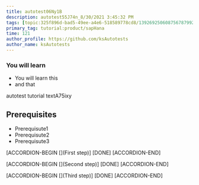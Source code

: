 ```yaml
---
title: autotest06Ny1B
description: autotest55J74n_8/30/2021 3:45:32 PM
tags: [topic:325f896d-bad5-49ee-a4e6-518589778cd8/139269250608756787992873,products:tech/73554900100700000996,tutorial:experience/advanced]
primary_tag: tutorial:product/sapHana
time: 121
author_profile: https://github.com/ksAutotests
author_name: ksAutotests
---
```

### You will learn
- You will learn this
- and that

autotest tutorial textA75ixy

## Prerequisites
- Prerequisute1
- Prerequisute2
- Prerequisute3

[ACCORDION-BEGIN [](First step)]
[DONE]
[ACCORDION-END]

[ACCORDION-BEGIN [](Second step)]
[DONE]
[ACCORDION-END]

[ACCORDION-BEGIN [](Third step)]
[DONE]
[ACCORDION-END]

